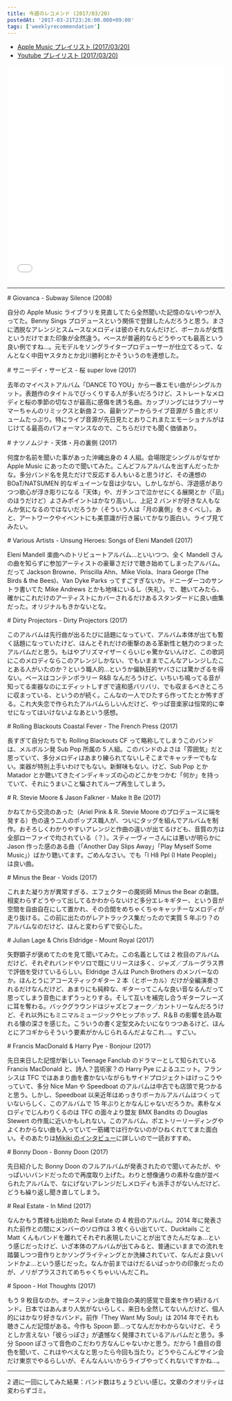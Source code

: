 ```yaml
---
title: 今週のレコメンド (2017/03/20)
postedAt: '2017-03-21T23:26:00.000+09:00'
tags: ['weeklyrecommendation']
---
```


- [Apple Music プレイリスト (2017/03/20)](https://itunes.apple.com/jp/playlist/%E4%BB%8A%E9%80%B1%E3%81%AE%E3%83%AC%E3%82%B3%E3%83%A1%E3%83%B3%E3%83%89-2017-03-20/idpl.a719bebb24384824b7d80373436b43ba)
- [Youtube プレイリスト (2017/03/20)](https://www.youtube.com/playlist?list=PLegnWsUgQaydnlEmWj9gRLQN1-yWZ8W9c)
<iframe src="//tools.applemusic.com/embed/v1/playlist/pl.a719bebb24384824b7d80373436b43ba?country=jp" height="500px" width="100%" frameborder="0"></iframe>

---

\# Giovanca - Subway Silence (2008)

自分の Apple Music ライブラリを見直してたら全然聞いた記憶のないやつが入ってた。Benny Sings プロデュースという関係で登録したんだろうと思う。まさに洒脱なアレンジとスムースなメロディは彼のそれなんだけど、ボーカルが女性というだけでまた印象が全然違う。ベースが普遍的ならどうやっても最高という良い例ですね…。元モデルをソングライタープロデューサーが仕立てるって、なんとなく中田ヤスタカとか北川勝利とかそういうのを連想した。

\# サニーデイ・サービス - 桜 super love (2017)

去年のマイベストアルバム「DANCE TO YOU」から一番エモい曲がシングルカット。表題作のタイトルでびっくりする人が多いだろうけど、ストレートなメロディと桜の季節の切なさが最高に感傷を誘う名曲。カップリングにはラブリーサマーちゃんのリミックスと新曲２つ、最新ツアーからライブ音源が 5 曲とボリュームたっぷり。特にライブ音源が先日見たとおりこれまたエモーショナルがはじけてる最高のパフォーマンスなので、こちらだけでも聞く価値あり。

\# ナツノムジナ - 天体・月の裏側 (2017)

何度か名前を聞いた事があった沖縄出身の 4 人組。会場限定シングルがなぜか Apple Music にあったので聞いてみた。こんどフルアルバムを出すんだったかな。多分バンド名を見ただけで反応する人もいると思うけど、その連想の BOaT/NATSUMEN 的なギュイーンな音は少ない。しかしながら、浮遊感がありつつ歌心が浮き彫りになる「天体」や、ガチンコで泣かせにくる展開とか（「凪」のほうだけど）よさみポイントはかなり高いし、上記 2 バンドが好きな人もなんか気になるのではないだろうか（そういう人は「月の裏側」をきくべし）。あと、アートワークやイベントにも美意識が行き届いてかなり面白い。ライブ見てみたい。

\# Various Artists - Unsung Heroes: Songs of Eleni Mandell (2017)

Eleni Mandell 楽曲へのトリビュートアルバム…といいつつ、全く Mandell さんの曲を知らずに参加アーティストの豪華さだけで聴き始めてしまったアルバム。だって Jackson Browne、Priscilla Ahn、Mike Viola、Inara George (The Birds & the Bees)、Van Dyke Parks ってすごすぎないか。ドニーダーコのサントラ書いてた Mike Andrews とかも地味にいるし（失礼）。で、聴いてみたら、確かにこれだけのアーティストにカバーされるだけあるスタンダードに良い曲集だった。オリジナルもきかないとな。

\# Dirty Projectors - Dirty Projectors (2017)

このアルバムは先行曲が出るたびに話題になっていて、アルバム本体が出ても暫く話題になっていたけど、ほんとそれだけの衝撃のある革新性と魅力のつまったアルバムだと思う。もはやプリズマイザーくらいじゃ驚かないんけど、この歌詞にこのメロディならこのアレンジしかない、でもいままでこんなアレンジしたことある人がいたのか？という職人的…というか偏執狂的ヤバさには驚かざるを得ない。ベースはコンテンポラリー R&B なんだろうけど、いちいち鳴ってる音が知ってる楽器なのにエディットしすぎで違和感バリバリ、でも収まるべきところに収まっている、というのが続く。こんなの一人でひたすら作ってたとか怖すぎる。これ大失恋で作られたアルバムらしいんだけど、やっぱ音楽家は恒常的に幸せになってはいけないよなあという感想。

\# Rolling Blackouts Coastal Fever - The French Press (2017)

長すぎて自分たちでも Rolling Blackouts CF って略称してしまうこのバンドは、メルボルン発 Sub Pop 所属の 5 人組。このバンドのよさは「雰囲気」だと思っていて、多分メロディはあまり練られてないしそこまでキャッチーでもない。楽器が特別上手いわけでもない。新鮮味もない。けど、Sub Pop とか Matador とか聴いてきたインディキッズの心のどこかをつかむ「何か」を持っていて、それにうまいこと騙されてループ再生してしまう。

\# R. Stevie Moore & Jason Falkner - Make It Be (2017)

かねてから交流のあった（Ariel Pink & R. Stevie Moore のプロデュースに端を発する）色の違う二人のポップス職人が、ついにタッグを組んでアルバムを制作。おそろしくわかりやすいアレンジと作曲の違いが出てるけども、音質の方は全部ローファイで均されている（？）。スティーヴィーさんには悪いが明らかに Jason 作った感のある曲（「Another Day Slips Away」「Play Myself Some Music」）ばかり聴いてます。ごめんなさい。でも「I H8 Ppl (I Hate People)」は良い曲。

\# Minus the Bear - Voids (2017)

これまた凝り方が異常すぎる、エフェクターの魔術師 Minus the Bear の新譜。相変わらずどうやって出してるかわからないけど多分エレキギター、という音が空間を自由自在にして置かれ、その合間をめちゃくちゃキャッチーなメロディが走り抜ける。この前に出たのがレアトラックス集だったので実質 5 年ぶり？のアルバムなのだけど、ほんと変わらずで安心した。

\# Julian Lage & Chris Eldridge - Mount Royal (2017)

矢野顕子が褒めてたのを見て聞いてみた。この名義としては 2 枚目のアルバムだけど、それぞれバンドやソロで既にリリースは多く、ジャズ／ブルーグラス界で評価を受けているらしい。Eldridge さんは Punch Brothers のメンバーなのか。ほんとうにアコースティックギター 2 本（とボーカル）だけが全編演奏されるだけなんだけど、あまりにも純粋な、ギターってこんな良い音なるんだって思ってしまう音色にまずうっとりする。そして互いを補完し合うギターフレーズに耳を奪わる。バックグラウンドはジャズとフォーク／カントリーなんだろうけど、それ以外にもミニマルミュージックやヒップホップ、R＆B の影響を読み取れる懐の深さを感じた。こういうの書く定型文みたいになりつつあるけど、ほんとにアコギからそういう要素がかんじられるんだよなこれ…。すごい。

\# Francis MacDonald & Harry Pye - Bonjour (2017)

先日来日した記憶が新しい Teenage Fanclub のドラマーとして知られている Francis MacDonald と、詩人？芸術家？の Harry Pye によるユニット。フランシスは TFC ではあまり曲を書かないながらもサイドプロジェクトはけっこうやっていて、多分 Nice Man や Speedboat のアルバムは中古でも店頭で見つかると思う。しかし、Speedboat 以来近年はめっきりボーカルアルバムはつくっていないらしく、このアルバムで 15 年ぶりとかなんじゃないだろうか。素朴なメロディでじんわりくるのは TFC の面々より盟友 BMX Bandits の Douglas Stewert の作風に近いかもしれない。このアルバム、ポエトリーリーディングやよくわからない曲も入っていて一筋縄では行かないのがひねくれててまた面白い。そのあたりは[Mikiki のインタビュー](http://mikiki.tokyo.jp/articles/-/13614)に詳しいので一読おすすめ。

\# Bonny Doon - Bonny Doon (2017)

先日紹介した Bonny Doon のフルアルバムが発表されたので聞いてみたが、やっぱいいバンドだったので再度取り上げた。わりと想像通りの素朴な曲が並べられたアルバムで、なにげないアレンジだしメロディも派手さがないんだけど、どうも繰り返し聞き直してしまう。

\# Real Estate - In Mind (2017)

なんかもう貫禄も出始めた Real Estate の 4 枚目のアルバム。2014 年に発表された前作との間にメンバーのソロ作は 3 枚くらい出ていて、Ducktails こと Matt くんもバンドを離れてそれぞれ表現したいことが出てきたんだなぁ…という感じだったけど、いざ本体のアルバムが出てみると、普通にいままでの流れを踏襲しつつ音作りとかソングライティングとか洗練されていて、なんだよ良いバンドかよ…という感じだった。なんか前まではけだるいばっかりの印象だったのが、ノリがプラスされてめちゃくちゃいいんだこれ。

\# Spoon - Hot Thoughts (2017)

もう 9 枚目なのか。オースティン出身で独自の美的感覚で音楽を作り続けるバンド。日本ではあんまり人気がないらしく、来日も全然してないんだけど、個人的にはかなり好きなバンド。前作「They Want My Soul」は 2014 年でそれも聴きこんだ記憶がある。今作も Spoon 節…ってなんだかわからないけど、そうとしか言えない「彼らっぽさ」が遺憾なく発揮されているアルバムだと思う。多分 Spoon ぽさって音色のこだわり方なんじゃないかと思う。だから 1 曲目の音色を聞いて、これはやべえなと思ったら今回も当たり。どうやらこんどサイン会だけ東京でやるらしいが、そんなんいいからライブやってくれないですかね…。

---

2 週に一回にしてみた結果：バンド数はちょうどいい感じ。文章のクオリティは変わらずゴミ。
